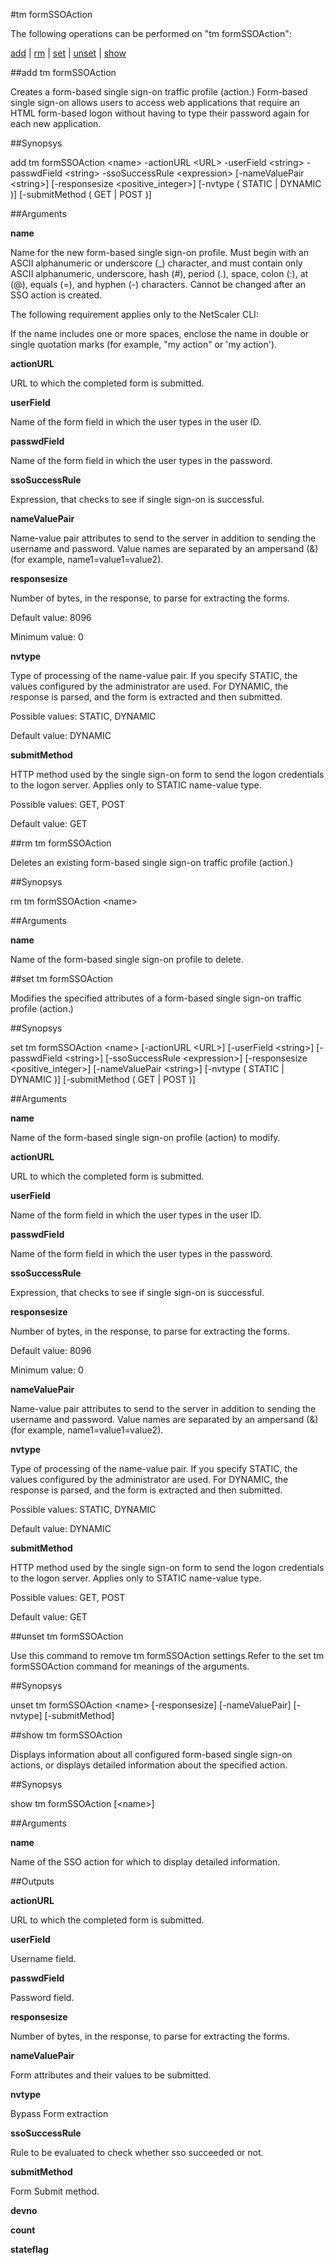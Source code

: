 #tm formSSOAction

The following operations can be performed on "tm formSSOAction":


[add](#add-tm-formssoaction) | [rm](#rm-tm-formssoaction) | [set](#set-tm-formssoaction) | [unset](#unset-tm-formssoaction) | [show](#show-tm-formssoaction)

##add tm formSSOAction

Creates a form-based single sign-on traffic profile (action.) Form-based single sign-on allows users to access web applications that require an HTML form-based logon without having to type their password again for each new application.


##Synopsys

add tm formSSOAction &lt;name> -actionURL &lt;URL> -userField &lt;string> -passwdField &lt;string> -ssoSuccessRule &lt;expression> [-nameValuePair &lt;string>] [-responsesize &lt;positive_integer>] [-nvtype ( STATIC | DYNAMIC )] [-submitMethod ( GET | POST )]


##Arguments

<b>name</b>
Name for the new form-based single sign-on profile. Must begin with an ASCII alphanumeric or underscore (_) character, and must contain only ASCII alphanumeric, underscore, hash (#), period (.), space, colon (:), at (@), equals (=), and hyphen (-) characters. Cannot be changed after an SSO action is created.
The following requirement applies only to the NetScaler CLI:
If the name includes one or more spaces, enclose the name in double or single quotation marks (for example, "my action" or 'my action').

<b>actionURL</b>
URL to which the completed form is submitted.

<b>userField</b>
Name of the form field in which the user types in the user ID.

<b>passwdField</b>
Name of the form field in which the user types in the password.

<b>ssoSuccessRule</b>
Expression, that checks to see if single sign-on is successful.

<b>nameValuePair</b>
Name-value pair attributes to send to the server in addition to sending the username and password. Value names are separated by an ampersand (&) (for example, name1=value1=value2).

<b>responsesize</b>
Number of bytes, in the response, to parse for extracting the forms.
Default value: 8096
Minimum value: 0

<b>nvtype</b>
Type of processing of the name-value pair. If you specify STATIC, the values configured by the administrator are used. For DYNAMIC, the response is parsed, and the form is extracted and then submitted.
Possible values: STATIC, DYNAMIC
Default value: DYNAMIC

<b>submitMethod</b>
HTTP method used by the single sign-on form to send the logon credentials to the logon server. Applies only to STATIC name-value type.
Possible values: GET, POST
Default value: GET



##rm tm formSSOAction

Deletes an existing form-based single sign-on traffic profile (action.)


##Synopsys

rm tm formSSOAction &lt;name>


##Arguments

<b>name</b>
Name of the form-based single sign-on profile to delete.



##set tm formSSOAction

Modifies the specified attributes of a form-based single sign-on traffic profile (action.)


##Synopsys

set tm formSSOAction &lt;name> [-actionURL &lt;URL>] [-userField &lt;string>] [-passwdField &lt;string>] [-ssoSuccessRule &lt;expression>] [-responsesize &lt;positive_integer>] [-nameValuePair &lt;string>] [-nvtype ( STATIC | DYNAMIC )] [-submitMethod ( GET | POST )]


##Arguments

<b>name</b>
Name of the form-based single sign-on profile (action) to modify.

<b>actionURL</b>
URL to which the completed form is submitted.

<b>userField</b>
Name of the form field in which the user types in the user ID.

<b>passwdField</b>
Name of the form field in which the user types in the password.

<b>ssoSuccessRule</b>
Expression, that checks to see if single sign-on is successful.

<b>responsesize</b>
Number of bytes, in the response, to parse for extracting the forms.
Default value: 8096
Minimum value: 0

<b>nameValuePair</b>
Name-value pair attributes to send to the server in addition to sending the username and password. Value names are separated by an ampersand (&) (for example, name1=value1=value2).

<b>nvtype</b>
Type of processing of the name-value pair. If you specify STATIC, the values configured by the administrator are used. For DYNAMIC, the response is parsed, and the form is extracted and then submitted.
Possible values: STATIC, DYNAMIC
Default value: DYNAMIC

<b>submitMethod</b>
HTTP method used by the single sign-on form to send the logon credentials to the logon server. Applies only to STATIC name-value type.
Possible values: GET, POST
Default value: GET



##unset tm formSSOAction

Use this command to remove tm formSSOAction settings.Refer to the set tm formSSOAction command for meanings of the arguments.


##Synopsys

unset tm formSSOAction &lt;name> [-responsesize] [-nameValuePair] [-nvtype] [-submitMethod]


##show tm formSSOAction

Displays information about all configured form-based single sign-on actions, or displays detailed information about the specified action.


##Synopsys

show tm formSSOAction [&lt;name>]


##Arguments

<b>name</b>
Name of the SSO action for which to display detailed information.



##Outputs

<b>actionURL</b>
URL to which the completed form is submitted.

<b>userField</b>
Username field.

<b>passwdField</b>
Password field.

<b>responsesize</b>
Number of bytes, in the response, to parse for extracting the forms.

<b>nameValuePair</b>
Form attributes and their values to be submitted.

<b>nvtype</b>
Bypass Form extraction

<b>ssoSuccessRule</b>
Rule to be evaluated to check whether sso succeeded or not.

<b>submitMethod</b>
Form Submit method.

<b>devno</b>

<b>count</b>

<b>stateflag</b>



